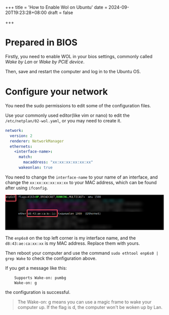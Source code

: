 +++
title = 'How to Enable Wol on Ubuntu'
date = 2024-09-20T19:23:28+08:00
draft = false

+++

# Prepared in BIOS

Firstly, you need to enable WOL in your bios settings, commonly called _Wake by Lan_ or _Wake by PCIE device_. 

Then, save and restart the computer and log in to the Ubuntu OS.

# Configure your network

You need the sudo permissions to edit some of the configuration files.

Use your commonly used editor(like vim or nano) to edit the `/etc/netplan/02-wol.yaml`, or you may need to create it.

```yaml
network:
  version: 2
  renderer: NetworkManager
  ethernets:
    <interface-name>:
      match:
        macaddress: "xx:xx:xx:xx:xx:xx"
      wakeonlan: true
```

You need to change the `interface-name` to your name of an interface, and change the `xx:xx:xx:xx:xx:xx` to your MAC address, which can be found after using  `ifconfig`.

![image-20240920204331514](https://raw.githubusercontent.com/bryanjia222/img/main/image-20240920204331514.png)

The `enp6s0` on the top left corner is my interface name, and the `d8:43:ae:ca:xx:xx` is my MAC address. Replace them with yours.

Then reboot your computer and use the command `sudo ethtool enp6s0 | grep Wake` to check the configuration above.

If you get a message like this:

```shell
	Supports Wake-on: pumbg
	Wake-on: g
```

the configuration is successful.

> The Wake-on: g means you can use a magic frame to wake your computer up. If the flag is d, the computer won't be woken up by Lan.
